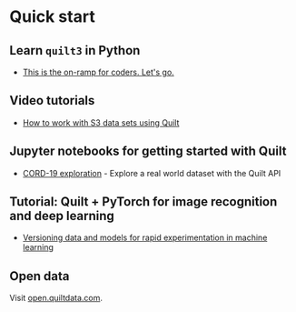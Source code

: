 # Quick start

## Learn `quilt3` in Python
* [This is the on-ramp for coders. Let's go.](https://open.quiltdata.com/b/quilt-example/packages/examples/quickstart/tree/latest/QuickStart.ipynb)

## Video tutorials
* [How to work with S3 data sets using Quilt](https://www.youtube.com/playlist?list=PLmXfD6KoA_vBtgGgt0X4ui4cRlEkdJKp9)

## Jupyter notebooks for getting started with Quilt
* [CORD-19 exploration](https://open.quiltdata.com/b/quilt-example/packages/akarve/cord19) - Explore a real world dataset with the Quilt API

## Tutorial: Quilt + PyTorch for image recognition and deep learning

* [Versioning data and models for rapid experimentation in machine learning](https://medium.com/pytorch/how-to-iterate-faster-in-machine-learning-by-versioning-data-and-models-featuring-detectron2-4fd2f9338df5)

## Open data

Visit [open.quiltdata.com](http://open.quiltdata.com/).
